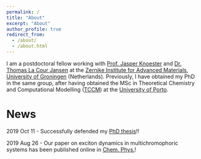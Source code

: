 ```yaml
---
permalink: /
title: "About"
excerpt: "About"
author_profile: true
redirect_from: 
  - /about/
  - /about.html
---
```


I am a postdoctoral fellow working with [Prof. Jasper Knoester](https://www.rug.nl/staff/j.knoester/) and [Dr. Thomas La Cour Jansen](https://www.rug.nl/staff/t.l.c.jansen/) at the [Zernike Institute for Advanced Materials](https://www.rug.nl/research/zernike/), [University of Groningen](https://www.rug.nl/) (Netherlands). Previously, I have obtained my PhD in the same group, after having obtained the MSc in Theoretical Chemistry and Computational Modelling ([TCCM](https://www.emtccm.org/)) at the [University of Porto](https://sigarra.up.pt/up/en). 


News
======
2019 Oct 11 - Successfully defended my [PhD thesis](https://doi.org/10.33612/diss.98528598)!! 

2019 Aug 26 - Our paper on exciton dynamics in multichromophoric systems has been published online in [Chem. Phys.](https://www.sciencedirect.com/science/article/pii/S0301010419305968)! 

